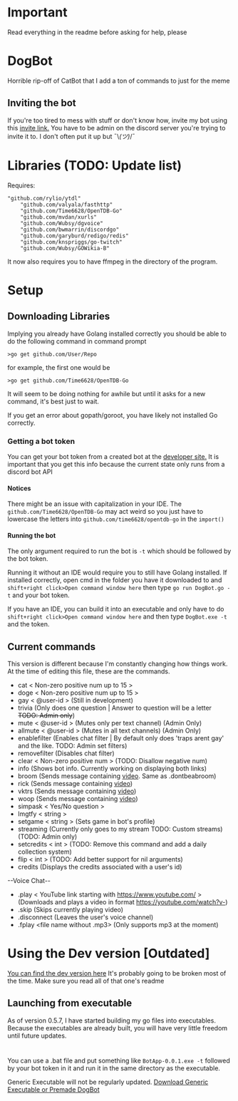 # Important
Read everything in the readme before asking for help, please
# DogBot
Horrible rip-off of CatBot that I add a ton of commands to just for the meme
## Inviting the bot
If you're too tired to mess with stuff or don't know how, invite my bot using this [invite link.](https://discordapp.com/oauth2/authorize?client_id=269321947278606336&scope=bot&permissions=268446782) You have to be admin on the discord server you're trying to invite it to. I don't often put it up but ¯\\_(ツ)_/¯



# Libraries (TODO: Update list)
Requires:
```
"github.com/rylio/ytdl"
	"github.com/valyala/fasthttp"
	"github.com/Time6628/OpenTDB-Go"
	"github.com/mvdan/xurls"
	"github.com/Wubsy/dgvoice"
	"github.com/bwmarrin/discordgo"
	"github.com/garyburd/redigo/redis"
	"github.com/knspriggs/go-twitch"
	"github.com/Wubsy/GOWikia-B"
```
It now also requires you to have ffmpeg in the directory of the program.
# Setup
## Downloading Libraries
Implying you already have Golang installed correctly you should be able to do the following command in command prompt
```
>go get github.com/User/Repo
```
for example, the first one would be
```
>go get github.com/Time6628/OpenTDB-Go
```
It will seem to be doing nothing for awhile but until it asks for a new command, it's best just to wait.

If you get an error about gopath/goroot, you have likely not installed Go correctly.

### Getting a bot token
You can get your bot token from a created bot at the [developer site.](https://discordapp.com/developers/applications/me)
It is important that you get this info because the current state only runs from a discord bot API
#### Notices
There might be an issue with capitalization in your IDE. The `github.com/Time6628/OpenTDB-Go` may act weird so you just have to lowercase the letters into `github.com/time6628/opentdb-go` in the ```import()```

#### Running the bot
The only argument required to run the bot is `-t` which should be followed by the bot token.

Running it without an IDE would require you to still have Golang installed. If installed correctly, open cmd in the folder you have it downloaded to and `shift+right click>Open command window here` then type `go run DogBot.go -t` and your bot token.

If you have an IDE, you can build it into an executable and only have to do `shift+right click>Open command window here` and then type `DogBot.exe -t` and the token.

 ## Current commands
 This version is different because I'm constantly changing how things work. At the time of editing this file, these are the commands.
 - cat < Non-zero positive num up to 15 >
 - doge < Non-zero positive num up to 15 >
 - gay < @user-id > (Still in development)
 - trivia (Only does one question | Answer to question will be a letter ~~TODO: Admin only~~)
 - mute < @user-id > (Mutes only per text channel) (Admin Only)
 - allmute < @user-id > (Mutes in all text channels) (Admin Only) 
 - enablefilter (Enables chat filter | By default only does 'traps arent gay' and the like. TODO: Admin set filters)
 - removefilter (Disables chat filter)
 - clear < Non-zero positive num > (TODO: Disallow negative num)
 - info (Shows bot info. Currently working on displaying both links)
 - broom (Sends message containing [video](https://youtu.be/sSPIMgtcQnU). Same as .dontbeabroom)
 - rick (Sends message containing [video](https://www.youtube.com/watch?v=dQw4w9WgXcQ))
 - vktrs (Sends message containing [video](https://www.youtube.com/watch?v=Iwuy4hHO3YQ))
 - woop (Sends message containing [video](https://www.youtube.com/watch?v=k1Oom5r-cWY))
 - simpask < Yes/No question >
 - lmgtfy < string >
 - setgame < string > (Sets game in bot's profile)
 - streaming (Currently only goes to my stream TODO: Custom streams) (TODO: Admin only)
 - setcredits < int > (TODO: Remove this command and add a daily collection system)
 - flip < int > (TODO: Add better support for nil arguments)
 - credits (Displays the credits associated with a user's id)
 
 --Voice Chat--
 
 - .play < YouTube link starting with https://www.youtube.com/ > (Downloads and plays a video in format https://youtube.com/watch?v-) 
 - .skip (Skips currently playing video)
 - .disconnect (Leaves the user's voice channel)
 - .fplay <file name without .mp3> (Only supports mp3 at the moment)
  
# Using the Dev version [Outdated]
[You can find the dev version here](https://github.com/Wubsy/DogBot/tree/dev)
It's probably going to be broken most of the time. Make sure you read all of that one's readme

## Launching from executable
As of version 0.5.7, I have started building my go files into executables. Because the executables are already built, you will have very little freedom until future updates. 
#
You can use a .bat file and put something like `BotApp-0.0.1.exe -t` followed by your bot token in it and run it in the same directory as the executable. 

Generic Executable will not be regularly updated.
[Download Generic Executable or Premade DogBot]()
